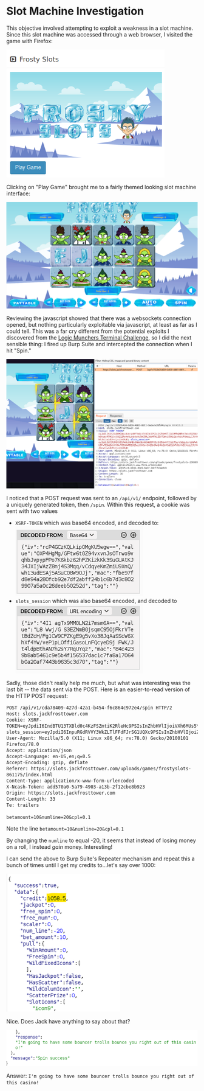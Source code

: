# Slot Machine Investigation

This objective involved attempting to exploit a weakness in a slot machine. Since this slot machine was accessed through a web browser, I visited the game with Firefox:

![Slots](img/obj4/img1.png)

Clicking on "Play Game" brought me to a fairly themed looking slot machine interface:

![The Game](img/obj4/img2.png)

Reviewing the javascript showed that there was a websockets connection opened, but nothing particularly exploitable via javascript, at least as far as I could tell. This was a far cry different from the potential exploits I discovered from the [Logic Munchers Terminal Challenge](term_lm.md), so I did the next sensible thing: I fired up Burp Suite and intercepted the connection when I hit "Spin."

![Burp](img/obj4/img3.png)

I noticed that a POST request was sent to an `/api/v1/` endpoint, followed by a uniquely generated token, then `/spin`. Within this request, a cookie was sent with two values

- `XSRF-TOKEN` which was base64 encoded, and decoded to: ![xsrf](img/obj4/img4.png)
- `slots_session` which was also base64 encoded, and decoded to ![slots_session](img/obj4/img5.png)

Sadly, those didn't really help me much, but what was interesting was the last bit -- the data sent via the POST. Here is an easier-to-read version of the HTTP POST request:

```HTTP
POST /api/v1/cda78409-427d-42a1-b454-f6c864c972e4/spin HTTP/2
Host: slots.jackfrosttower.com
Cookie: XSRF-TOKEN=eyJpdiI6IndBTU13TXBld0c4KzFSZmtiK2RleHc9PSIsInZhbHVlIjoiVXh6MUs5YzM2V0U2bkQ4YzhCcXo5MW1GQ1Jpem95ZnhRNVh3eEtWNVYybGlGZlRiN3Q5TDZUMjZsaFhFWW9GOEhvYitzRCtMRlBqKzZSQ0ZsQy90REtKUHhLLzRQY1hKQVhaMHg2NWhHMFVMd2pSVUJTK2hEdHNLK1FBcVhPU3oiLCJtYWMiOiI5MWMyMmU2NzZiOGM5MjgyOTY5ZDE5NDQ5ZDkyMmMxZGM3YzViMjBhOGUwY2FlOWVkNjZiOThiMDI2Yzg5YjgzIiwidGFnIjoiIn0%3D; slots_session=eyJpdiI6InpuRGdRVVY3WkZLTlFFdFJrSG1UQXc9PSIsInZhbHVlIjoiZDFoUjFnZnZkUWtZb3Y1ZTZqMVJXd0p3WG03dm1pZWJYa0FQc2xOYnh6RjRRcWRZSHl5dEFFNWZrRGcyTkc0TG56dUY1ZUdPa3Z5OWttcG9La0ZBbjFkZjAvZlFRcURlbHJrSVZYYy9LTHpVTDgrY3BYWmc0M2x0RldYV29QMWMiLCJtYWMiOiJkMWJlNzE4MzY4Y2NkNTFiYjk4OWY2ZDA0M2U3NGUwYWIxZjhmNjhhNjQwZGI1ODRmYmNiY2I1MzMwMTc0Y2ZiIiwidGFnIjoiIn0%3D
User-Agent: Mozilla/5.0 (X11; Linux x86_64; rv:78.0) Gecko/20100101 Firefox/78.0
Accept: application/json
Accept-Language: en-US,en;q=0.5
Accept-Encoding: gzip, deflate
Referer: https://slots.jackfrosttower.com/uploads/games/frostyslots-861175/index.html
Content-Type: application/x-www-form-urlencoded
X-Ncash-Token: add570a0-5a79-4903-a13b-2f12cbe8b923
Origin: https://slots.jackfrosttower.com
Content-Length: 33
Te: trailers

betamount=10&numline=20&cpl=0.1
```

Note the line `betamount=10&numline=20&cpl=0.1`

By changing the `numline` to equal -20, it seems that instead of losing money on a roll, I instead _gain_ money. Interesting!

I can send the above to Burp Suite's Repeater mechanism and repeat this a bunch of times until I get my credits to...let's say over 1000:

![It's over 1000!](img/obj4/img6.png)

Nice. Does Jack have anything to say about that?

![Ruh roh raggy](img/obj4/img7.png)

Answer: `I'm going to have some bouncer trolls bounce you right out of this casino!`

